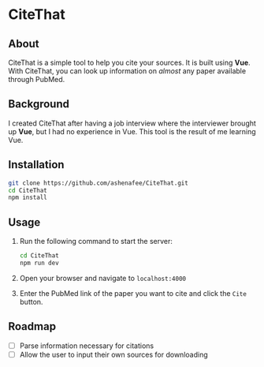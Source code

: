 # CiteThat

## About

CiteThat is a simple tool to help you cite your sources. It is built using **Vue**. With CiteThat, you can look up information on *almost* any paper available through PubMed.

## Background

I created CiteThat after having a job interview where the interviewer brought up **Vue**, but I had no experience in Vue. This tool is the result of me learning Vue.

## Installation

```bash
git clone https://github.com/ashenafee/CiteThat.git
cd CiteThat
npm install
```

## Usage

1. Run the following command to start the server:

    ```bash
    cd CiteThat
    npm run dev
    ```

2. Open your browser and navigate to `localhost:4000`

3. Enter the PubMed link of the paper you want to cite and click the `Cite` button.

## Roadmap

- [ ] Parse information necessary for citations
- [ ] Allow the user to input their own sources for downloading